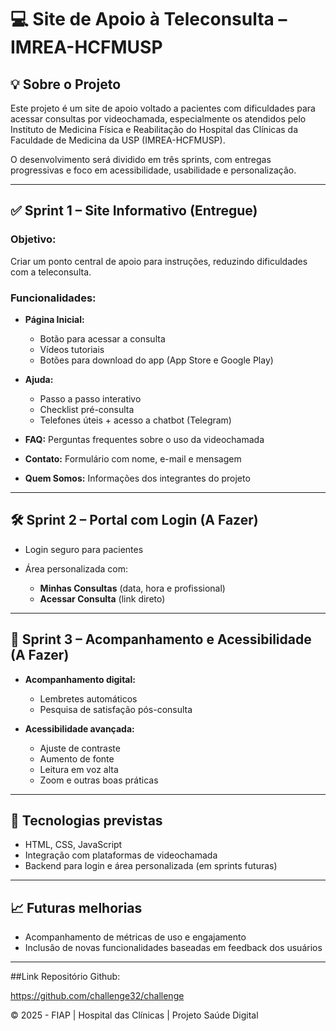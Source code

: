 

# 💻 Site de Apoio à Teleconsulta – IMREA-HCFMUSP

## 💡 Sobre o Projeto

Este projeto é um site de apoio voltado a pacientes com dificuldades para acessar consultas por videochamada, especialmente os atendidos pelo Instituto de Medicina Física e Reabilitação do Hospital das Clínicas da Faculdade de Medicina da USP (IMREA-HCFMUSP).

O desenvolvimento será dividido em três sprints, com entregas progressivas e foco em acessibilidade, usabilidade e personalização.

---

## ✅ Sprint 1 – Site Informativo (Entregue)

### Objetivo:

Criar um ponto central de apoio para instruções, reduzindo dificuldades com a teleconsulta.

### Funcionalidades:

* **Página Inicial:**

  * Botão para acessar a consulta
  * Vídeos tutoriais
  * Botões para download do app (App Store e Google Play)

* **Ajuda:**

  * Passo a passo interativo
  * Checklist pré-consulta
  * Telefones úteis + acesso a chatbot (Telegram)

* **FAQ:** Perguntas frequentes sobre o uso da videochamada

* **Contato:** Formulário com nome, e-mail e mensagem

* **Quem Somos:** Informações dos integrantes do projeto

---

## 🛠️ Sprint 2 – Portal com Login (A Fazer)

* Login seguro para pacientes
* Área personalizada com:

  * **Minhas Consultas** (data, hora e profissional)
  * **Acessar Consulta** (link direto)

---

## 🤝 Sprint 3 – Acompanhamento e Acessibilidade (A Fazer)

* **Acompanhamento digital:**

  * Lembretes automáticos
  * Pesquisa de satisfação pós-consulta

* **Acessibilidade avançada:**

  * Ajuste de contraste
  * Aumento de fonte
  * Leitura em voz alta
  * Zoom e outras boas práticas

---

## 📌 Tecnologias previstas

* HTML, CSS, JavaScript
* Integração com plataformas de videochamada
* Backend para login e área personalizada (em sprints futuras)

---

## 📈 Futuras melhorias

* Acompanhamento de métricas de uso e engajamento
* Inclusão de novas funcionalidades baseadas em feedback dos usuários

---

##Link Repositório Github:

https://github.com/challenge32/challenge

&copy; 2025 - FIAP | Hospital das Clínicas | Projeto Saúde Digital
